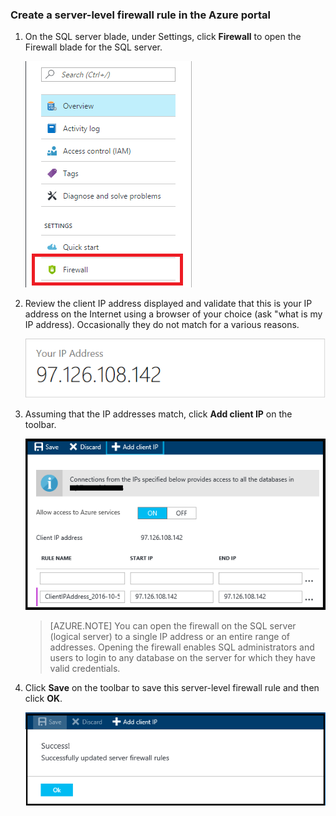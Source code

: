 ### Create a server-level firewall rule in the Azure portal

1. On the SQL server blade, under Settings, click **Firewall** to open the Firewall blade for the SQL server.

    ![sql server firewall](./media/sql-data-warehouse-server-firewall/sql-server-firewall.png)
    
2. Review the client IP address displayed and validate that this is your IP address on the Internet using a browser of your choice (ask "what is my IP address). Occasionally they do not match for a various reasons.

    ![your IP address](../articles/sql-database/media/sql-database-get-started/your-ip-address.png)

3. Assuming that the IP addresses match, click **Add client IP** on the toolbar.

    ![add client IP](./media/sql-data-warehouse-server-firewall/add-client-ip.png)

    > [AZURE.NOTE]
    > You can open the firewall on the SQL server (logical server) to a single IP address or an entire range of addresses. Opening the firewall enables SQL administrators and users to login to any database on the server for which they have valid credentials.
    >

4. Click **Save** on the toolbar to save this server-level firewall rule and then click **OK**.

    ![add client IP](../articles/sql-database/media/sql-database-get-started/save-firewall-rule.png)
